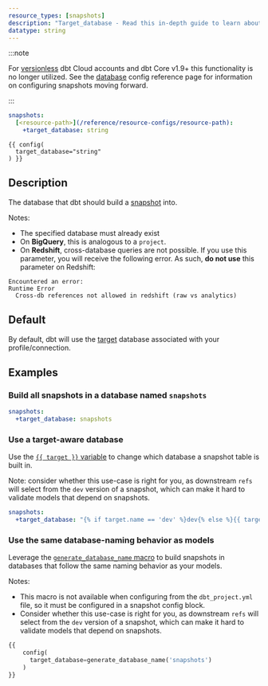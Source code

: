 ```yaml
---
resource_types: [snapshots]
description: "Target_database - Read this in-depth guide to learn about configurations in dbt."
datatype: string
---
```


:::note

For [versionless](/docs/dbt-versions/core-upgrade/upgrading-to-v1.8#keep-on-latest-version) dbt Cloud accounts and dbt Core v1.9+ this functionality is no longer utilized. See the [database](/reference/resource-configs/database) config reference page for information on configuring snapshots moving forward. 

:::

<File name='dbt_project.yml'>

```yml
snapshots:
  [<resource-path>](/reference/resource-configs/resource-path):
    +target_database: string

```

</File>

<File name='snapshots/<filename>.sql'>

```jinja2
{{ config(
  target_database="string"
) }}

```

</File>

## Description
The database that dbt should build a [snapshot](/docs/build/snapshots) <Term id="table" /> into.

Notes:
- The specified database must already exist
- On **BigQuery**, this is analogous to a `project`.
- On **Redshift**, cross-database queries are not possible. If you use this parameter, you will receive the following error. As such, **do not use** this parameter on Redshift:
```
Encountered an error:
Runtime Error
  Cross-db references not allowed in redshift (raw vs analytics)
```


## Default
By default, dbt will use the [target](/reference/dbt-jinja-functions/target) database associated with your profile/connection.

## Examples
### Build all snapshots in a database named `snapshots`

<File name='dbt_project.yml'>

```yml
snapshots:
  +target_database: snapshots

```

</File>

### Use a target-aware database
Use the [`{{ target }}` variable](/reference/dbt-jinja-functions/target) to change which database a snapshot table is built in.

Note: consider whether this use-case is right for you, as downstream `refs` will select from the `dev` version of a snapshot, which can make it hard to validate models that depend on snapshots.

<File name='dbt_project.yml'>

```yml
snapshots:
  +target_database: "{% if target.name == 'dev' %}dev{% else %}{{ target.database }}{% endif %}"

```

</File>

### Use the same database-naming behavior as models

Leverage the [`generate_database_name` macro](/docs/build/custom-databases) to build snapshots in databases that follow the same naming behavior as your models.

Notes:
* This macro is not available when configuring from the `dbt_project.yml` file, so it must be configured in a snapshot config block.
* Consider whether this use-case is right for you, as downstream `refs` will select from the `dev` version of a snapshot, which can make it hard to validate models that depend on snapshots.

<File name='snapshots/orders_snaphot.sql'>

```sql
{{
    config(
      target_database=generate_database_name('snapshots')
    )
}}
```

</File>
